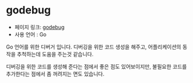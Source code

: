 # godebug

 - 페이지 링크: [godebug](https://github.com/mailgun/godebug)
 - 사용 언어 : Go


Go 언어를 위한 디버거 입니다. 
디버깅을 위한 코드 생성을 해주고, 어플리케이션의 동작을 추척하는데 도움을 주는것 같습니다. 

디버깅을 위한 코드를 생성해 준다는 점에서 좋은 점도 있어보이지만, 
불필요한 코드를 추가한다는 점에서 좀 꺼려지는 면도 있습니다. 

